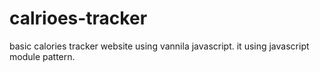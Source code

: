 # calrioes-tracker
basic calories tracker website using vannila javascript. 
it using javascript module pattern.
